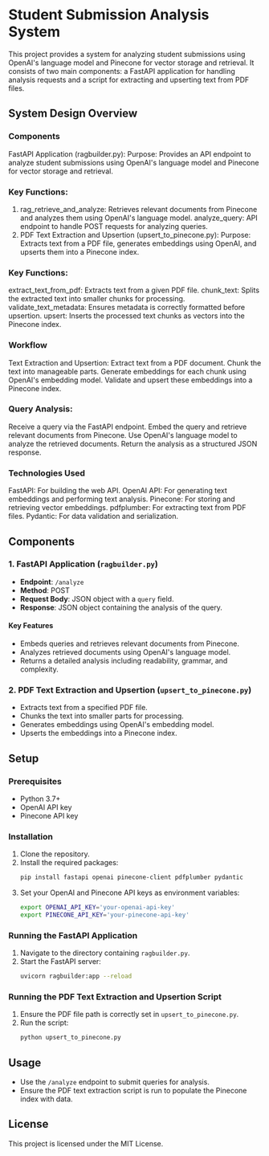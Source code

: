 # Student Submission Analysis System

This project provides a system for analyzing student submissions using OpenAI's language model and Pinecone for vector storage and retrieval. It consists of two main components: a FastAPI application for handling analysis requests and a script for extracting and upserting text from PDF files.

## System Design Overview

### Components

FastAPI Application (ragbuilder.py):
Purpose: Provides an API endpoint to analyze student submissions using OpenAI's language model and Pinecone for vector storage and retrieval.

### Key Functions:
1. rag_retrieve_and_analyze: Retrieves relevant documents from Pinecone and analyzes them using OpenAI's language model.
analyze_query: API endpoint to handle POST requests for analyzing queries.
2. PDF Text Extraction and Upsertion (upsert_to_pinecone.py):
Purpose: Extracts text from a PDF file, generates embeddings using OpenAI, and upserts them into a Pinecone index.
### Key Functions:
extract_text_from_pdf: Extracts text from a given PDF file.
chunk_text: Splits the extracted text into smaller chunks for processing.
validate_text_metadata: Ensures metadata is correctly formatted before upsertion.
upsert: Inserts the processed text chunks as vectors into the Pinecone index.

### Workflow
Text Extraction and Upsertion:
Extract text from a PDF document.
Chunk the text into manageable parts.
Generate embeddings for each chunk using OpenAI's embedding model.
Validate and upsert these embeddings into a Pinecone index.

### Query Analysis:
Receive a query via the FastAPI endpoint.
Embed the query and retrieve relevant documents from Pinecone.
Use OpenAI's language model to analyze the retrieved documents.
Return the analysis as a structured JSON response.

### Technologies Used
FastAPI: For building the web API.
OpenAI API: For generating text embeddings and performing text analysis.
Pinecone: For storing and retrieving vector embeddings.
pdfplumber: For extracting text from PDF files.
Pydantic: For data validation and serialization.




## Components

### 1. FastAPI Application (`ragbuilder.py`)

- **Endpoint**: `/analyze`
- **Method**: POST
- **Request Body**: JSON object with a `query` field.
- **Response**: JSON object containing the analysis of the query.

#### Key Features

- Embeds queries and retrieves relevant documents from Pinecone.
- Analyzes retrieved documents using OpenAI's language model.
- Returns a detailed analysis including readability, grammar, and complexity.

### 2. PDF Text Extraction and Upsertion (`upsert_to_pinecone.py`)

- Extracts text from a specified PDF file.
- Chunks the text into smaller parts for processing.
- Generates embeddings using OpenAI's embedding model.
- Upserts the embeddings into a Pinecone index.

## Setup

### Prerequisites

- Python 3.7+
- OpenAI API key
- Pinecone API key

### Installation

1. Clone the repository.
2. Install the required packages:
   ```bash
   pip install fastapi openai pinecone-client pdfplumber pydantic
   ```
3. Set your OpenAI and Pinecone API keys as environment variables:
   ```bash
   export OPENAI_API_KEY='your-openai-api-key'
   export PINECONE_API_KEY='your-pinecone-api-key'
   ```

### Running the FastAPI Application

1. Navigate to the directory containing `ragbuilder.py`.
2. Start the FastAPI server:
   ```bash
   uvicorn ragbuilder:app --reload
   ```

### Running the PDF Text Extraction and Upsertion Script

1. Ensure the PDF file path is correctly set in `upsert_to_pinecone.py`.
2. Run the script:
   ```bash
   python upsert_to_pinecone.py
   ```

## Usage

- Use the `/analyze` endpoint to submit queries for analysis.
- Ensure the PDF text extraction script is run to populate the Pinecone index with data.

## License

This project is licensed under the MIT License.
